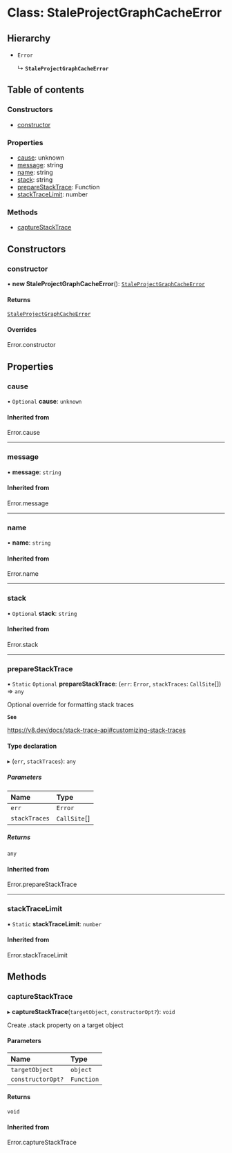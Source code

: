 # Class: StaleProjectGraphCacheError

## Hierarchy

- `Error`

  ↳ **`StaleProjectGraphCacheError`**

## Table of contents

### Constructors

- [constructor](../../reference/core-api/devkit/documents/StaleProjectGraphCacheError#constructor)

### Properties

- [cause](../../reference/core-api/devkit/documents/StaleProjectGraphCacheError#cause): unknown
- [message](../../reference/core-api/devkit/documents/StaleProjectGraphCacheError#message): string
- [name](../../reference/core-api/devkit/documents/StaleProjectGraphCacheError#name): string
- [stack](../../reference/core-api/devkit/documents/StaleProjectGraphCacheError#stack): string
- [prepareStackTrace](../../reference/core-api/devkit/documents/StaleProjectGraphCacheError#preparestacktrace): Function
- [stackTraceLimit](../../reference/core-api/devkit/documents/StaleProjectGraphCacheError#stacktracelimit): number

### Methods

- [captureStackTrace](../../reference/core-api/devkit/documents/StaleProjectGraphCacheError#capturestacktrace)

## Constructors

### constructor

• **new StaleProjectGraphCacheError**(): [`StaleProjectGraphCacheError`](../../reference/core-api/devkit/documents/StaleProjectGraphCacheError)

#### Returns

[`StaleProjectGraphCacheError`](../../reference/core-api/devkit/documents/StaleProjectGraphCacheError)

#### Overrides

Error.constructor

## Properties

### cause

• `Optional` **cause**: `unknown`

#### Inherited from

Error.cause

---

### message

• **message**: `string`

#### Inherited from

Error.message

---

### name

• **name**: `string`

#### Inherited from

Error.name

---

### stack

• `Optional` **stack**: `string`

#### Inherited from

Error.stack

---

### prepareStackTrace

▪ `Static` `Optional` **prepareStackTrace**: (`err`: `Error`, `stackTraces`: `CallSite`[]) => `any`

Optional override for formatting stack traces

**`See`**

https://v8.dev/docs/stack-trace-api#customizing-stack-traces

#### Type declaration

▸ (`err`, `stackTraces`): `any`

##### Parameters

| Name          | Type         |
| :------------ | :----------- |
| `err`         | `Error`      |
| `stackTraces` | `CallSite`[] |

##### Returns

`any`

#### Inherited from

Error.prepareStackTrace

---

### stackTraceLimit

▪ `Static` **stackTraceLimit**: `number`

#### Inherited from

Error.stackTraceLimit

## Methods

### captureStackTrace

▸ **captureStackTrace**(`targetObject`, `constructorOpt?`): `void`

Create .stack property on a target object

#### Parameters

| Name              | Type       |
| :---------------- | :--------- |
| `targetObject`    | `object`   |
| `constructorOpt?` | `Function` |

#### Returns

`void`

#### Inherited from

Error.captureStackTrace
